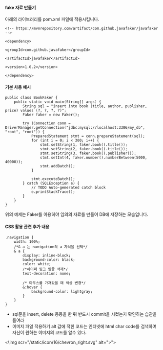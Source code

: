 


#### fake 자료 만들기

아래의 라이브러리를 pom.xml 파일에 적용시킵니다.

```
<!-- https://mvnrepository.com/artifact/com.github.javafaker/javafaker -->

<dependency>

<groupId>com.github.javafaker</groupId>

<artifactId>javafaker</artifactId>

<version>1.0.2</version>

</dependency>
```


#### 기본 사용 예시

```
public class BookFaker {
	public static void main(String[] args) {
		String sql = "insert into book (title, author, publisher, price) values (?, ?, ?, ?)";
		Faker faker = new Faker();
		
		try (Connection conn = DriverManager.getConnection("jdbc:mysql://localhost:3306/my_db", "root", "root")) {
			PreparedStatement stmt = conn.prepareStatement(sql);
			for (int i = 0; i < 300; i++) {
				stmt.setString(1, faker.book().title());
				stmt.setString(2, faker.book().title());
				stmt.setString(3, faker.book().publisher());
				stmt.setInt(4, faker.number().numberBetween(5000, 40000));
				stmt.addBatch();
			}
			
			stmt.executeBatch();
		} catch (SQLException e) {
			// TODO Auto-generated catch block
			e.printStackTrace();
		}
	}
}
```

위의 예제는 Faker를 이용히야 임의의 자료를 만들어 DB에 저장하는 모습입니다.


#### CSS 활용 관련 추가 내용

```
.navigation {
	width: 100%;
	/*& a 는 navigation의 a 자식을 선택*/
	& a {
		display: inline-block;
		background-color: black;
		color: white;
		/*하이퍼 링크 밑줄 삭제*/
		text-decoration: none;
		
		/* 마우스를 가져갔을 때 색상 변경*/
		&:hover {
			background-color: lightgray;
		}
	}
}
```

* sql문을 insert, delete 등등을 한 뒤 반드시 commit을 시켰는지 확인하는 습관을 들여라
* 이미지 파일 적용하기
alt 값에 적힌 코드는 인터넷에 html char code를 검색하여 자신이 원하는 이미지의 코드를 알수 있다.

<\img scr="/static/icon/16/chevron_right.svg" alt="&gt;">
